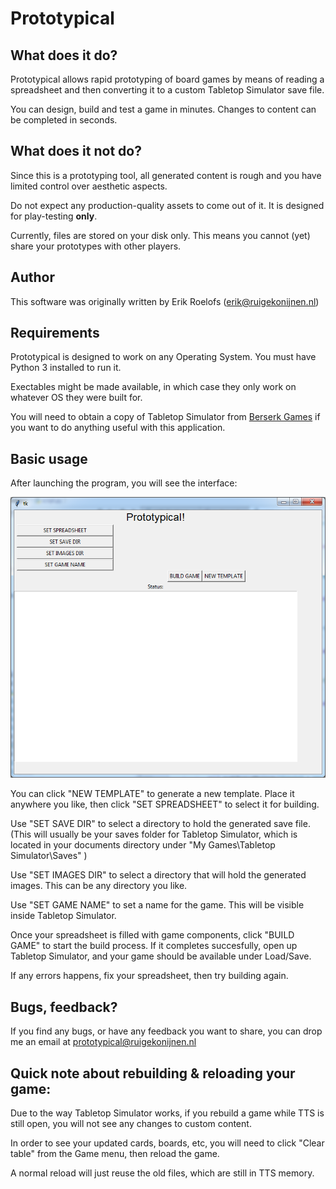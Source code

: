 # Prototypical

## What does it do?

Prototypical allows rapid prototyping of board games by means of reading a spreadsheet and then converting it to a custom Tabletop Simulator save file.

You can design, build and test a game in minutes. Changes to content can be completed in seconds.

## What does it not do?

Since this is a prototyping tool, all generated content is rough and you have limited control over aesthetic aspects.

Do not expect any production-quality assets to come out of it. It is designed for play-testing **only**.

Currently, files are stored on your disk only. This means you cannot (yet) share your prototypes with other players.

## Author

This software was originally written by Erik Roelofs (erik@ruigekonijnen.nl)

## Requirements

Prototypical is designed to work on any Operating System. You must have Python 3 installed to run it.

Exectables might be made available, in which case they only work on whatever OS they were built for.

You will need to obtain a copy of Tabletop Simulator from [Berserk Games](http://berserk-games.com/buy/) if you want to do anything useful with this application.

## Basic usage

After launching the program, you will see the interface:

![Interface.png](data/interface.png)

You can click "NEW TEMPLATE" to generate a new template. Place it anywhere you like, then click "SET SPREADSHEET" to select it for building.

Use "SET SAVE DIR" to select a directory to hold the generated save file. (This will usually be your saves folder for Tabletop Simulator, which is located in your documents directory under "My Games\Tabletop Simulator\Saves" )

Use "SET IMAGES DIR" to select a directory that will hold the generated images. This can be any directory you like.

Use "SET GAME NAME" to set a name for the game. This will be visible inside Tabletop Simulator.

Once your spreadsheet is filled with game components, click "BUILD GAME" to start the build process. If it completes succesfully, open up Tabletop Simulator, and your game should be available under Load/Save.

If any errors happens, fix your spreadsheet, then try building again.

## Bugs, feedback?

If you find any bugs, or have any feedback you want to share, you can drop me an email at prototypical@ruigekonijnen.nl

## Quick note about rebuilding & reloading your game:

Due to the way Tabletop Simulator works, if you rebuild a game while TTS is still open, you will not see any changes to custom content.

In order to see your updated cards, boards, etc, you will need to click "Clear table" from the Game menu, then reload the game.

A normal reload will just reuse the old files, which are still in TTS memory.